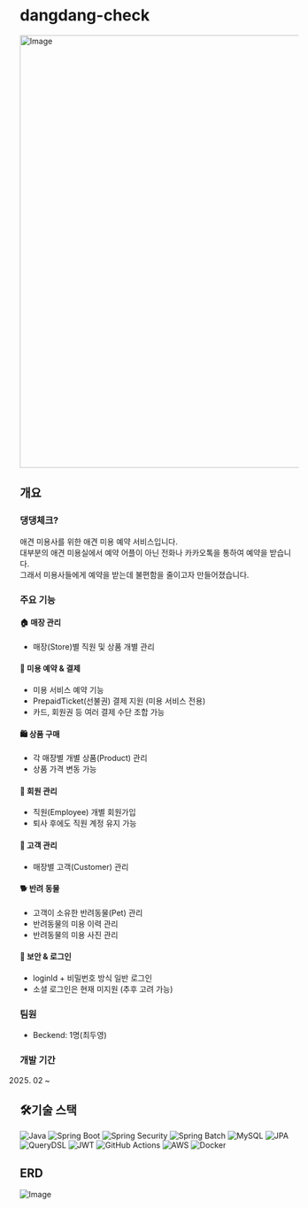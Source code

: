 # dangdang-check
<img width="782" alt="Image" src="https://github.com/user-attachments/assets/4f343181-1d4f-4c4d-a5cb-28a154cc7188" />

## 개요
### 댕댕체크?
애견 미용사를 위한 애견 미용 예약 서비스입니다.  
대부분의 애견 미용실에서 예약 어플이 아닌 전화나 카카오톡을 통하여 예약을 받습니다.  
그래서 미용사들에게 예약을 받는데 불편함을 줄이고자 만들어졌습니다.

### 주요 기능
#### 🏠 매장 관리
- 매장(Store)별 직원 및 상품 개별 관리
#### 🐾 미용 예약 & 결제
- 미용 서비스 예약 기능
- PrepaidTicket(선불권) 결제 지원 (미용 서비스 전용)
- 카드, 회원권 등 여러 결제 수단 조합 가능
#### 🛍️ 상품 구매
- 각 매장별 개별 상품(Product) 관리
- 상품 가격 변동 가능
#### 👤 회원 관리
- 직원(Employee) 개별 회원가입
- 퇴사 후에도 직원 계정 유지 가능
#### 👤 고객 관리
- 매장별 고객(Customer) 관리
#### 🐕 반려 동물
- 고객이 소유한 반려동물(Pet) 관리
- 반려동물의 미용 이력 관리
- 반려동물의 미용 사진 관리
#### 🔑 보안 & 로그인
- loginId + 비밀번호 방식 일반 로그인
- 소셜 로그인은 현재 미지원 (추후 고려 가능)
### 팀원 
- Beckend: 1명(최두영)

### 개발 기간
2025. 02 ~
## 🛠기술 스택
![Java](https://img.shields.io/badge/Java-007396?style=for-the-badge&logo=java&logoColor=white)
![Spring Boot](https://img.shields.io/badge/Spring%20Boot-6DB33F?style=for-the-badge&logo=spring-boot&logoColor=white)
![Spring Security](https://img.shields.io/badge/Spring%20Security-6DB33F?style=for-the-badge&logo=springsecurity&logoColor=white)
![Spring Batch](https://img.shields.io/badge/Spring%20Batch-6DB33F?style=for-the-badge&logo=spring&logoColor=white)
![MySQL](https://img.shields.io/badge/MySQL-4479A1?style=for-the-badge&logo=mysql&logoColor=white)
![JPA](https://img.shields.io/badge/JPA-6DB33F?style=for-the-badge&logo=hibernate&logoColor=white)
![QueryDSL](https://img.shields.io/badge/QueryDSL-6DB33F?style=for-the-badge)
![JWT](https://img.shields.io/badge/JWT-000000?style=for-the-badge&logo=jsonwebtokens&logoColor=white)
![GitHub Actions](https://img.shields.io/badge/GitHub%20Actions-2088FF?style=for-the-badge&logo=github-actions&logoColor=white)
![AWS](https://img.shields.io/badge/AWS-232F3E?style=for-the-badge&logo=amazon-aws&logoColor=white)
![Docker](https://img.shields.io/badge/Docker-2496ED?style=for-the-badge&logo=docker&logoColor=white)



## ERD
![Image](https://github.com/user-attachments/assets/51a7dbd1-9953-4e25-9ded-a2c70c327fc8)